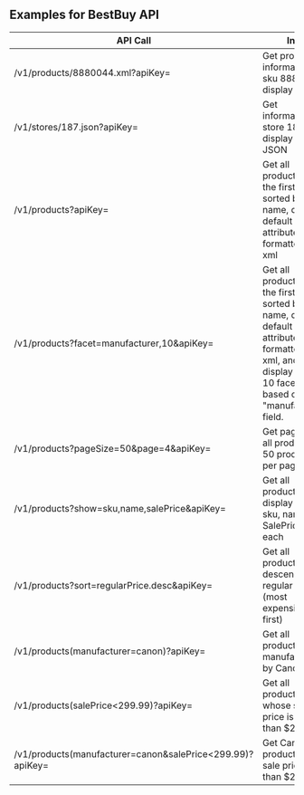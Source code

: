 ## Examples for BestBuy API



| API Call                                                     | Info                                                         |
| ------------------------------------------------------------ | ------------------------------------------------------------ |
| /v1/products/8880044.xml?apiKey=<YourApiKey>                 | Get product information for sku 8880044; display as XML      |
| /v1/stores/187.json?apiKey=<YourApiKey>                      | Get information for store 187; display as JSON               |
| /v1/products?apiKey=<YourApiKey>                             | Get all products; show the first 10, sorted by name, display default attributes, formatted as xml |
| /v1/products?facet=manufacturer,10&apiKey=<YourApiKey>       | Get all products; show the first 10, sorted by name, display default attributes, formatted as xml, and display up to 10 facets based on the \"manufacturer\" field. |
| /v1/products?pageSize=50&page=4&apiKey=<YourApiKey>          | Get page 4 of all products, 50 products per page             |
| /v1/products?show=sku,name,salePrice&apiKey=<YourApiKey>     | Get all products, display only sku, name, and SalePrice for each |
| /v1/products?sort=regularPrice.desc&apiKey=<YourApiKey>      | Get all products, sort descending by regular price (most expensive first) |
| /v1/products(manufacturer=canon)?apiKey=<YourApiKey>         | Get all products manufactured by Canon                       |
| /v1/products(salePrice<299.99)?apiKey=<YourApiKey>           | Get all products whose sale price is less than $299.99       |
| /v1/products(manufacturer=canon&salePrice<299.99)?apiKey=<YourApiKey> | Get Canon products with sale price less than $299.99         |

